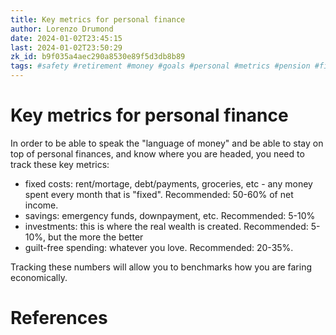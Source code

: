 ```yaml
---
title: Key metrics for personal finance
author: Lorenzo Drumond
date: 2024-01-02T23:45:15
last: 2024-01-02T23:50:29
zk_id: b9f035a4aec290a8530e89f5d3db8b89
tags: #safety #retirement #money #goals #personal #metrics #pension #finance
---
```



# Key metrics for personal finance
In order to be able to speak the "language of money" and be able to stay on top of personal finances, and know where you are headed, you need to track these key metrics:
- fixed costs: rent/mortage, debt/payments, groceries, etc - any money spent every month that is "fixed". Recommended: 50-60% of net income.
- savings: emergency funds, downpayment, etc. Recommended: 5-10%
- investments: this is where the real wealth is created. Recommended: 5-10%, but the more the better
- guilt-free spending: whatever you love. Recommended: 20-35%.


Tracking these numbers will allow you to benchmarks how you are faring economically.

# References
